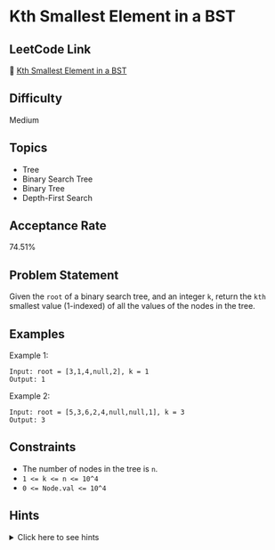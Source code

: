 # Kth Smallest Element in a BST

## LeetCode Link
🔗 [Kth Smallest Element in a BST](https://leetcode.com/problems/kth-smallest-element-in-a-bst)

## Difficulty
Medium

## Topics
- Tree
- Binary Search Tree
- Binary Tree
- Depth-First Search

## Acceptance Rate
74.51%

## Problem Statement
Given the `root` of a binary search tree, and an integer `k`, return the `kth` smallest value (1-indexed) of all the values of the nodes in the tree.

## Examples
Example 1:
```
Input: root = [3,1,4,null,2], k = 1
Output: 1
```

Example 2:
```
Input: root = [5,3,6,2,4,null,null,1], k = 3
Output: 3
```

## Constraints
- The number of nodes in the tree is `n`.
- `1 <= k <= n <= 10^4`
- `0 <= Node.val <= 10^4`

## Hints
<details>
<summary>Click here to see hints</summary>

1. Try to utilize the property of a BST.
2. Try in-order traversal.
3. What if you could modify the BST node's structure?
4. The optimal runtime complexity is O(H + k), where H is the height of the tree.

</details>
